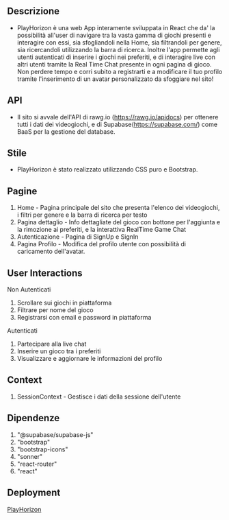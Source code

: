
## Descrizione

* PlayHorizon è una web App interamente sviluppata in React che da' la possibilità all'user di navigare tra la vasta gamma di giochi presenti e interagire con essi, sia sfogliandoli nella Home, sia filtrandoli per genere, sia ricercandoli utilizzando la barra di ricerca. Inoltre l'app permette agli utenti autenticati di inserire i giochi nei preferiti, e di interagire live con altri utenti tramite la Real Time Chat presente in ogni pagina di gioco. Non perdere tempo e corri subito a registrarti e a modificare il tuo profilo tramite l'inserimento di un avatar personalizzato da sfoggiare nel sito!

## API

* Il sito si avvale dell'API di rawg.io (https://rawg.io/apidocs) per ottenere tutti i dati dei videogiochi, e di Supabase(https://supabase.com/) come BaaS per la gestione del database.

## Stile

* PlayHorizon è stato realizzato utilizzando CSS puro e Bootstrap.

## Pagine

1. Home - Pagina principale del sito che presenta l'elenco dei videogiochi, i filtri per genere e la barra di ricerca per testo
2. Pagina dettaglio - Info dettagliate del gioco con bottone per l'aggiunta e la rimozione ai preferiti, e la interattiva RealTime Game Chat
3. Autenticazione - Pagina di SignUp e SignIn
4. Pagina Profilo - Modifica del profilo utente con possibilità di caricamento dell'avatar.

## User Interactions

Non Autenticati

1. Scrollare sui giochi in piattaforma
2. Filtrare per nome del gioco
3. Registrarsi con email e password in piattaforma

Autenticati
1. Partecipare alla live chat
2. Inserire un gioco tra i preferiti
3. Visualizzare e aggiornare le informazioni del profilo

## Context

1. SessionContext - Gestisce i dati della sessione dell'utente

## Dipendenze
1. "@supabase/supabase-js"
2. "bootstrap"
3. "bootstrap-icons"
4. "sonner"
5. "react-router"
6. "react"


## Deployment

[PlayHorizon](https://marco-lippolis-play-horizon.vercel.app/)